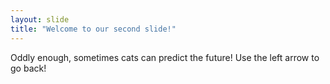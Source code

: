 ```yaml
---
layout: slide
title: "Welcome to our second slide!"
---
```

Oddly enough, sometimes cats can predict the future!
Use the left arrow to go back!
